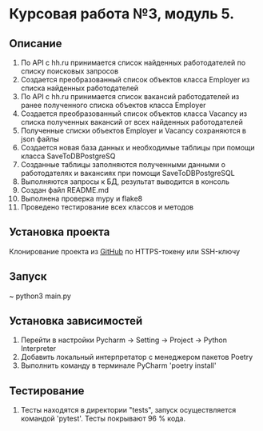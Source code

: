 # Курсовая работа №3, модуль 5.

## Описание
1. По API с hh.ru принимается список найденных работодателей по списку поисковых запросов
2. Создается преобразованный список объектов класса Employer из списка найденных работодателей
3. По API с hh.ru принимается список вакансий работодателей из ранее полученного списка объектов класса Employer
4. Создается преобразованный список объектов класса Vacancy из списка полученных вакансий от всех найденных работодателей
5. Полученные списки объектов Employer и Vacancy сохраняются в json файлы
6. Создается новая база данных и необходимые таблицы при помощи класса SaveToDBPostgreSQ
7. Созданные таблицы заполняются полученными данными о работодателях и вакансиях при помощи SaveToDBPostgreSQL
8. Выполняются запросы к БД, результат выводится в консоль
9. Создан файл README.md 
10. Выполнена проверка mypy и flake8
11. Проведено тестирование всех классов и методов

## Установка проекта
Клонирование проекта из [GitHub](https://github.com/yolarus/course_work_3) по HTTPS-токену или SSH-ключу

## Запуск
~ python3 main.py

## Установка зависимостей
1. Перейти в настройки Pycharm -> Setting -> Project -> Python Interpreter 
2. Добавить локальный интерпретатор с менеджером пакетов Poetry
3. Выполнить команду в терминале PyCharm 'poetry install'

## Тестирование
1. Тесты находятся в директории "tests", запуск осуществляется командой
'pytest'. Тесты покрывают 96 % кода. 